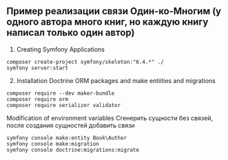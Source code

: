 ## Пример реализации связи Один-ко-Многим (у одного автора много книг, но каждую книгу написал только один автор)

1.  Creating Symfony Applications
```
composer create-project symfony/skeleton:"6.4.*" ./
symfony server:start
```
2.  Installation Doctrine ORM packages and make entiities and migrations
```
composer require --dev maker-bundle
composer require orm
composer require serializer validator
```
Modification of environment variables
Сгенерить сущности без связей, после создания сущностей добавить связи
```
symfony console make:entity Book\Author
symfony console make:migration
symfony console doctrine:migrations:migrate
```

